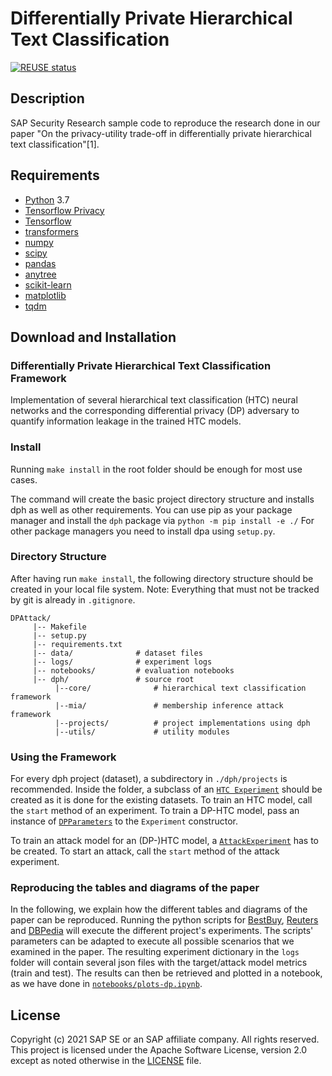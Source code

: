 # Differentially Private Hierarchical Text Classification

[![REUSE status](https://api.reuse.software/badge/github.com/SAP-samples/security-research-dp-hierarchical-text)](https://api.reuse.software/info/github.com/SAP-samples/security-research-dp-hierarchical-text)

## Description

SAP Security Research sample code to reproduce the research done in our paper "On the privacy-utility trade-off in
differentially private hierarchical text classification"[1].

## Requirements

- [Python](https://www.python.org/) 3.7
- [Tensorflow Privacy](https://github.com/tensorflow/privacy)
- [Tensorflow](https://github.com/tensorflow)
- [transformers](https://github.com/huggingface/transformers/)
- [numpy](https://numpy.org/)
- [scipy](https://scipy.org/)
- [pandas](https://pandas.pydata.org/)
- [anytree](https://anytree.readthedocs.io/)
- [scikit-learn](https://scikit-learn.org/)
- [matplotlib](https://matplotlib.org/)
- [tqdm](https://tqdm.github.io/)

## Download and Installation

### Differentially Private Hierarchical Text Classification Framework

Implementation of several hierarchical text classification (HTC) neural networks
and the corresponding differential privacy (DP) adversary to quantify information leakage in the trained HTC models.

### Install

Running `make install` in the root folder should be enough for most use cases.

The command will create the basic project directory structure and installs dph as well as other requirements.
You can use pip as your package manager and install the `dph` package via `python -m pip install -e ./`
For other package managers you need to install dpa using `setup.py`.

### Directory Structure

After having run `make install`, the following directory structure should be created in your local 
file system. Note: Everything that must not be tracked by git is already in `.gitignore`.

```
DPAttack/
     |-- Makefile
     |-- setup.py
     |-- requirements.txt
     |-- data/              # dataset files
     |-- logs/		        # experiment logs 
     |-- notebooks/         # evaluation notebooks
     |-- dph/			    # source root
          |--core/	            # hierarchical text classification framework
          |--mia/	            # membership inference attack framework
          |--projects/	        # project implementations using dph
          |--utils/             # utility modules

```

### Using the Framework

For every dph project (dataset), a subdirectory in `./dph/projects` is recommended.
Inside the folder, a subclass of an [`HTC Experiment`](dph/core/experiment.py) should be created as it is done for the existing datasets.
To train an HTC model, call the `start` method of an experiment.
To train a DP-HTC model, pass an instance of [`DPParameters`](dph/core/parameters/parameters.py) to the `Experiment` constructor.

To train an attack model for an (DP-)HTC model, a [`AttackExperiment`](dph/mia/mia_experiment.py) has to be created.
To start an attack, call the `start` method of the attack experiment.

### Reproducing the tables and diagrams of the paper

In the following, we explain how the different tables and diagrams of the paper can be reproduced. 
Running the python scripts for [BestBuy], [Reuters] and [DBPedia] will execute the different project's experiments.
The scripts' parameters can be adapted to execute all possible scenarios that we examined in the paper. 
The resulting experiment dictionary in the `logs` folder will contain several json files with the target/attack model metrics (train and test).
The results can then be retrieved and plotted in a notebook, as we have done in [`notebooks/plots-dp.ipynb`](notebooks/plots-dp.ipynb).

[BestBuy]: dph/projects/bestbuy/mia/experiment.py
[Reuters]: dph/projects/reuters/mia/experiment.py 
[DBPedia]: dph/projects/dbpedia/mia/experiment.py

## License

Copyright (c) 2021 SAP SE or an SAP affiliate company. All rights reserved. This project is licensed under the Apache
Software License, version 2.0 except as noted otherwise in the [LICENSE](LICENSES/Apache-2.0.txt) file.
